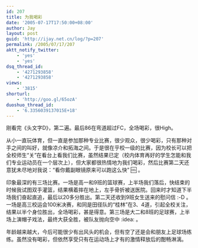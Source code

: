 ```yaml
---
id: 207
title: 为我喝彩
date: '2005-07-17T17:50:00+08:00'
author: Jay
layout: post
guid: 'http://ijay.net.cn/log/?p=207'
permalink: /2005/07/17/207
aktt_notify_twitter:
    - 'yes'
    - 'yes'
dsq_thread_id:
    - '4271293858'
    - '4271293858'
views:
    - '3815'
shorturl:
    - 'http://goo.gl/65ozA'
duoshuo_thread_id:
    - '6.3356039137015E+18'
---
```


刚看完《头文字D》，第二遍。最后86在弯道超过FC，全场喝彩，很High。

从小一直玩体育，但一直是参加那种专业比赛，很少观众，很少喝彩，只有那种对手之间的叫好，就像凉介和拓海之间。于是很在乎校一级的比赛，因为校长可以把全校师生“关”在看台上看我们比赛，虽然结果已定（校内体育再好的学生怎能和我们专业运动员在一个层次上），但大家都很热情地为我们喝彩，然后比赛第二天还意犹未尽地对我说：“看你戴副眼镜原来可以跑这么快” :cool: 。

印象最深的有三场比赛。一场是高一和9班的篮球赛，上半场我们落后，快结束的时候我试图双手灌篮，结果横着摔在地上，左手骨折被送医院。回来时才知道下半场我们奋起直追，最后以20多分胜出。第二天还收到9班女生送来的慰问信 :-D 。一场是高三校运会100米决赛，和同是田径队的“桂林”在3、4道，引起全校关注，结果以半个身位胜出，全场喝彩，甚是得意。第三场是大二和8班的足球赛，上半场上演帽子戏法，最终大获全胜，被队友抛向空中 :idea: 。

年龄越来越大，今后可能很少有出风头的机会，但有空了还是会和朋友上足球场练练。虽然没有喝彩，但依然享受只有在运动场上才有的激情释放后的酣畅淋漓。